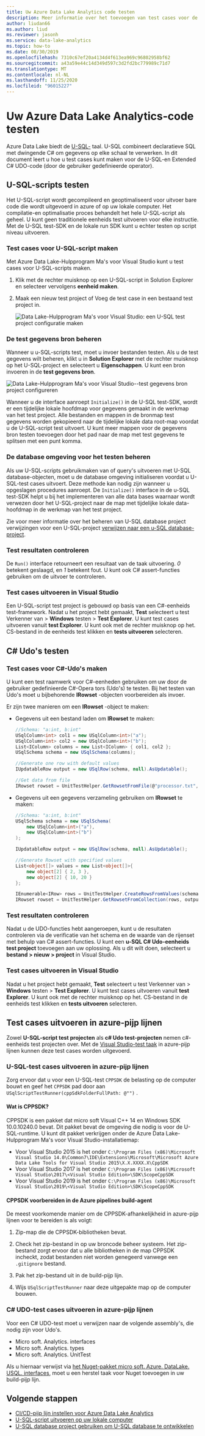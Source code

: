 ```yaml
---
title: Uw Azure Data Lake Analytics code testen
description: Meer informatie over het toevoegen van test cases voor de U-SQL-en uitgebreide C#-code voor Azure Data Lake Analytics.
author: liudan66
ms.author: liud
ms.reviewer: jasonh
ms.service: data-lake-analytics
ms.topic: how-to
ms.date: 08/30/2019
ms.openlocfilehash: 7310c67ef20a4134d4f613ea969c96802958bf62
ms.sourcegitcommit: a43a59e44c14d349d597c3d2fd2bc779989c71d7
ms.translationtype: MT
ms.contentlocale: nl-NL
ms.lasthandoff: 11/25/2020
ms.locfileid: "96015227"
---
```

# <a name="test-your-azure-data-lake-analytics-code"></a>Uw Azure Data Lake Analytics-code testen

Azure Data Lake biedt de [U-SQL-](data-lake-analytics-u-sql-get-started.md) taal. U-SQL combineert declaratieve SQL met dwingende C# om gegevens op elke schaal te verwerken. In dit document leert u hoe u test cases kunt maken voor de U-SQL-en Extended C# UDO-code (door de gebruiker gedefinieerde operator).

## <a name="test-u-sql-scripts"></a>U-SQL-scripts testen

Het U-SQL-script wordt gecompileerd en geoptimaliseerd voor uitvoer bare code die wordt uitgevoerd in azure of op uw lokale computer. Het compilatie-en optimalisatie proces behandelt het hele U-SQL-script als geheel. U kunt geen traditionele eenheids test uitvoeren voor elke instructie. Met de U-SQL test-SDK en de lokale run SDK kunt u echter testen op script niveau uitvoeren.

### <a name="create-test-cases-for-u-sql-script"></a>Test cases voor U-SQL-script maken

Met Azure Data Lake-Hulpprogram Ma's voor Visual Studio kunt u test cases voor U-SQL-scripts maken.

1. Klik met de rechter muisknop op een U-SQL-script in Solution Explorer en selecteer vervolgens **eenheid maken**.

1. Maak een nieuw test project of Voeg de test case in een bestaand test project in.

   ![Data Lake-Hulpprogram Ma's voor Visual Studio: een U-SQL test project configuratie maken](./media/data-lake-analytics-cicd-test/data-lake-tools-create-usql-test-project-configure.png)

### <a name="manage-the-test-data-source"></a>De test gegevens bron beheren

Wanneer u u-SQL-scripts test, moet u invoer bestanden testen. Als u de test gegevens wilt beheren, klikt u in **Solution Explorer** met de rechter muisknop op het U-SQL-project en selecteert u **Eigenschappen**. U kunt een bron invoeren in de **test gegevens bron**.

![Data Lake-Hulpprogram Ma's voor Visual Studio--test gegevens bron project configureren](./media/data-lake-analytics-cicd-test/data-lake-tools-configure-project-test-data-source.png)

Wanneer u de interface aanroept `Initialize()` in de U-SQL test-SDK, wordt er een tijdelijke lokale hoofdmap voor gegevens gemaakt in de werkmap van het test project. Alle bestanden en mappen in de bronmap test gegevens worden gekopieerd naar de tijdelijke lokale data root-map voordat u de U-SQL-script test uitvoert. U kunt meer mappen voor de gegevens bron testen toevoegen door het pad naar de map met test gegevens te splitsen met een punt komma.

### <a name="manage-the-database-environment-for-testing"></a>De database omgeving voor het testen beheren

Als uw U-SQL-scripts gebruikmaken van of query's uitvoeren met U-SQL database-objecten, moet u de database omgeving initialiseren voordat u U-SQL-test cases uitvoert. Deze methode kan nodig zijn wanneer u opgeslagen procedures aanroept. De `Initialize()` interface in de u-SQL test-SDK helpt u bij het implementeren van alle data bases waarnaar wordt verwezen door het U-SQL-project naar de map met tijdelijke lokale data-hoofdmap in de werkmap van het test project.

Zie voor meer informatie over het beheren van U-SQL database project verwijzingen voor een U-SQL-project [verwijzen naar een u-SQL database-project](data-lake-analytics-data-lake-tools-develop-usql-database.md#reference-a-u-sql-database-project).

### <a name="verify-test-results"></a>Test resultaten controleren

De `Run()` interface retourneert een resultaat van de taak uitvoering. *0* betekent geslaagd, en *1* betekent fout. U kunt ook C# assert-functies gebruiken om de uitvoer te controleren.

### <a name="run-test-cases-in-visual-studio"></a>Test cases uitvoeren in Visual Studio

Een U-SQL-script test project is gebouwd op basis van een C#-eenheids test-framework. Nadat u het project hebt gemaakt, **Test** selecteert u test Verkenner van  >  **Windows** testen  >  **Test Explorer**. U kunt test cases uitvoeren vanuit **test Explorer**. U kunt ook met de rechter muisknop op het. CS-bestand in de eenheids test klikken en **tests uitvoeren** selecteren.

## <a name="test-c-udos"></a>C# Udo's testen

### <a name="create-test-cases-for-c-udos"></a>Test cases voor C#-Udo's maken

U kunt een test raamwerk voor C#-eenheden gebruiken om uw door de gebruiker gedefinieerde C#-Opera tors (Udo's) te testen. Bij het testen van Udo's moet u bijbehorende **IRowset** -objecten voorbereiden als invoer.

Er zijn twee manieren om een **IRowset** -object te maken:

- Gegevens uit een bestand laden om **IRowset** te maken:

    ```csharp
    //Schema: "a:int, b:int"
    USqlColumn<int> col1 = new USqlColumn<int>("a");
    USqlColumn<int> col2 = new USqlColumn<int>("b");
    List<IColumn> columns = new List<IColumn> { col1, col2 };
    USqlSchema schema = new USqlSchema(columns);

    //Generate one row with default values
    IUpdatableRow output = new USqlRow(schema, null).AsUpdatable();

    //Get data from file
    IRowset rowset = UnitTestHelper.GetRowsetFromFile(@"processor.txt", schema, output.AsReadOnly(), discardAdditionalColumns: true, rowDelimiter: null, columnSeparator: '\t');
    ```

- Gegevens uit een gegevens verzameling gebruiken om **IRowset** te maken:

    ```csharp
    //Schema: "a:int, b:int"
    USqlSchema schema = new USqlSchema(
        new USqlColumn<int>("a"),
        new USqlColumn<int>("b")
    );

    IUpdatableRow output = new USqlRow(schema, null).AsUpdatable();

    //Generate Rowset with specified values
    List<object[]> values = new List<object[]>{
        new object[2] { 2, 3 },
        new object[2] { 10, 20 }
    };

    IEnumerable<IRow> rows = UnitTestHelper.CreateRowsFromValues(schema, values);
    IRowset rowset = UnitTestHelper.GetRowsetFromCollection(rows, output.AsReadOnly());
    ```

### <a name="verify-test-results"></a>Test resultaten controleren

Nadat u de UDO-functies hebt aangeroepen, kunt u de resultaten controleren via de verificatie van het schema en de waarde van de rijenset met behulp van C# assert-functies. U kunt een **u-SQL C# Udo-eenheids test project** toevoegen aan uw oplossing. Als u dit wilt doen, selecteert u **bestand > nieuw > project** in Visual Studio.

### <a name="run-test-cases-in-visual-studio"></a>Test cases uitvoeren in Visual Studio

Nadat u het project hebt gemaakt, **Test** selecteert u test Verkenner van  >  **Windows** testen  >  **Test Explorer**. U kunt test cases uitvoeren vanuit **test Explorer**. U kunt ook met de rechter muisknop op het. CS-bestand in de eenheids test klikken en **tests uitvoeren** selecteren.

## <a name="run-test-cases-in-azure-pipelines"></a>Test cases uitvoeren in azure-pijp lijnen<a name="run-test-cases-in-azure-devops"></a>

Zowel **U-SQL-script test projecten** als **c# Udo test-projecten** nemen c#-eenheids test projecten over. Met de [Visual Studio-test taak](/azure/devops/pipelines/test/getting-started-with-continuous-testing) in azure-pijp lijnen kunnen deze test cases worden uitgevoerd.

### <a name="run-u-sql-test-cases-in-azure-pipelines"></a>U-SQL-test cases uitvoeren in azure-pijp lijnen

Zorg ervoor dat u voor een U-SQL-test `CPPSDK` de belasting op de computer bouwt en geef het `CPPSDK` pad door aan `USqlScriptTestRunner(cppSdkFolderFullPath: @"")` .

#### <a name="what-is-cppsdk"></a>Wat is CPPSDK?

CPPSDK is een pakket dat micro soft Visual C++ 14 en Windows SDK 10.0.10240.0 bevat. Dit pakket bevat de omgeving die nodig is voor de U-SQL-runtime. U kunt dit pakket verkrijgen onder de Azure Data Lake-Hulpprogram Ma's voor Visual Studio-installatiemap:

- Voor Visual Studio 2015 is het onder `C:\Program Files (x86)\Microsoft Visual Studio 14.0\Common7\IDE\Extensions\Microsoft\Microsoft Azure Data Lake Tools for Visual Studio 2015\X.X.XXXX.X\CppSDK`
- Voor Visual Studio 2017 is het onder `C:\Program Files (x86)\Microsoft Visual Studio\2017\<Visual Studio Edition>\SDK\ScopeCppSDK`
- Voor Visual Studio 2019 is het onder `C:\Program Files (x86)\Microsoft Visual Studio\2019\<Visual Studio Edition>\SDK\ScopeCppSDK`

#### <a name="prepare-cppsdk-in-the-azure-pipelines-build-agent"></a>CPPSDK voorbereiden in de Azure pipelines build-agent

De meest voorkomende manier om de CPPSDK-afhankelijkheid in azure-pijp lijnen voor te bereiden is als volgt:

1. Zip-map die de CPPSDK-bibliotheken bevat.

1. Check het zip-bestand in op uw broncode beheer systeem. Het zip-bestand zorgt ervoor dat u alle bibliotheken in de map CPPSDK incheckt, zodat bestanden niet worden genegeerd vanwege een `.gitignore` bestand.

1. Pak het zip-bestand uit in de build-pijp lijn.

1. Wijs `USqlScriptTestRunner` naar deze uitgepakte map op de computer bouwen.

### <a name="run-c-udo-test-cases-in-azure-pipelines"></a>C# UDO-test cases uitvoeren in azure-pijp lijnen

Voor een C# UDO-test moet u verwijzen naar de volgende assembly's, die nodig zijn voor Udo's.

- Micro soft. Analytics. interfaces
- Micro soft. Analytics. types
- Micro soft. Analytics. UnitTest

Als u hiernaar verwijst via [het Nuget-pakket micro soft. Azure. DataLake. USQL. interfaces](https://www.nuget.org/packages/Microsoft.Azure.DataLake.USQL.Interfaces/), moet u een herstel taak voor Nuget toevoegen in uw build-pijp lijn.

## <a name="next-steps"></a>Volgende stappen

- [CI/CD-pijp lijn instellen voor Azure Data Lake Analytics](data-lake-analytics-cicd-overview.md)
- [U-SQL-script uitvoeren op uw lokale computer](data-lake-analytics-data-lake-tools-local-run.md)
- [U-SQL database project gebruiken om U-SQL database te ontwikkelen](data-lake-analytics-data-lake-tools-develop-usql-database.md)